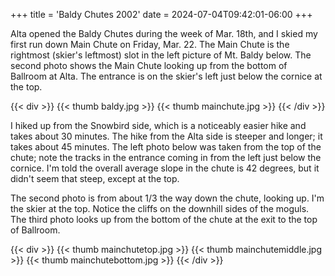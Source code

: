 +++
title = 'Baldy Chutes 2002'
date = 2024-07-04T09:42:01-06:00
+++

Alta opened the Baldy Chutes during the week of Mar. 18th, and I skied my first run down Main Chute on Friday, Mar. 22.
The Main Chute is the rightmost (skier's leftmost) slot in the left picture of Mt. Baldy below.
The second photo shows the Main Chute looking up from the bottom of Ballroom at Alta.
The entrance is on the skier's left just below the cornice at the top.

{{< div >}}
{{< thumb baldy.jpg >}}
{{< thumb mainchute.jpg >}}
{{< /div >}}

I hiked up from the Snowbird side, which is a noticeably easier hike and takes about 30 minutes.
The hike from the Alta side is steeper and longer; it takes about 45 minutes.
The left photo below was taken from the top of the chute; note the tracks in the entrance coming in from the left just below the cornice.
I'm told the overall average slope in the chute is 42 degrees, but it didn't seem that steep, except at the top.

The second photo is from about 1/3 the way down the chute, looking up.
I'm the skier at the top. Notice the cliffs on the downhill sides of the moguls.
The third photo looks up from the bottom of the chute at the exit to the top of Ballroom.

{{< div >}}
{{< thumb mainchutetop.jpg >}}
{{< thumb mainchutemiddle.jpg >}}
{{< thumb mainchutebottom.jpg >}}
{{< /div >}}
